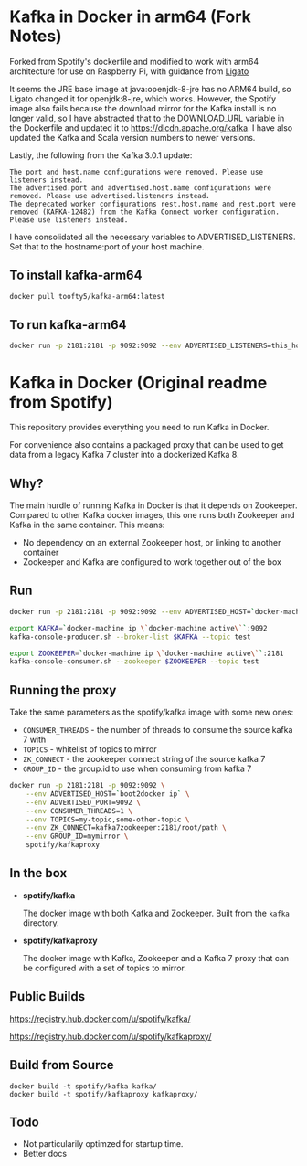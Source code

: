 Kafka in Docker in arm64  (Fork Notes)
===
Forked from Spotify's dockerfile and modified to work with arm64 architecture for use on Raspberry Pi, with guidance from [Ligato](https://docs.ligato.io/en/dev/user-guide/arm64/)

It seems the JRE base image at java:openjdk-8-jre has no ARM64 build, so Ligato changed it for openjdk:8-jre, which works.  However, the Spotify image also fails because the download mirror for the Kafka install is no longer valid, so I have abstracted that to the DOWNLOAD_URL variable in the Dockerfile and updated it to https://dlcdn.apache.org/kafka.  I have also updated the Kafka and Scala version numbers to newer versions.

Lastly, the following from the Kafka 3.0.1 update:
```
The port and host.name configurations were removed. Please use listeners instead.
The advertised.port and advertised.host.name configurations were removed. Please use advertised.listeners instead.
The deprecated worker configurations rest.host.name and rest.port were removed (KAFKA-12482) from the Kafka Connect worker configuration. Please use listeners instead.
```
I have consolidated all the necessary variables to ADVERTISED_LISTENERS.  Set that to the hostname:port of your host machine.

To install kafka-arm64
---
```bash
docker pull toofty5/kafka-arm64:latest
```

To run kafka-arm64
---
```bash
docker run -p 2181:2181 -p 9092:9092 --env ADVERTISED_LISTENERS=this_hostname:9092 toofty5/kafka-arm64
```




Kafka in Docker (Original readme from Spotify)
===

This repository provides everything you need to run Kafka in Docker.

For convenience also contains a packaged proxy that can be used to get data from
a legacy Kafka 7 cluster into a dockerized Kafka 8.

Why?
---
The main hurdle of running Kafka in Docker is that it depends on Zookeeper.
Compared to other Kafka docker images, this one runs both Zookeeper and Kafka
in the same container. This means:

* No dependency on an external Zookeeper host, or linking to another container
* Zookeeper and Kafka are configured to work together out of the box

Run
---

```bash
docker run -p 2181:2181 -p 9092:9092 --env ADVERTISED_HOST=`docker-machine ip \`docker-machine active\`` --env ADVERTISED_PORT=9092 spotify/kafka
```

```bash
export KAFKA=`docker-machine ip \`docker-machine active\``:9092
kafka-console-producer.sh --broker-list $KAFKA --topic test
```

```bash
export ZOOKEEPER=`docker-machine ip \`docker-machine active\``:2181
kafka-console-consumer.sh --zookeeper $ZOOKEEPER --topic test
```

Running the proxy
-----------------

Take the same parameters as the spotify/kafka image with some new ones:
 * `CONSUMER_THREADS` - the number of threads to consume the source kafka 7 with
 * `TOPICS` - whitelist of topics to mirror
 * `ZK_CONNECT` - the zookeeper connect string of the source kafka 7
 * `GROUP_ID` - the group.id to use when consuming from kafka 7

```bash
docker run -p 2181:2181 -p 9092:9092 \
    --env ADVERTISED_HOST=`boot2docker ip` \
    --env ADVERTISED_PORT=9092 \
    --env CONSUMER_THREADS=1 \
    --env TOPICS=my-topic,some-other-topic \
    --env ZK_CONNECT=kafka7zookeeper:2181/root/path \
    --env GROUP_ID=mymirror \
    spotify/kafkaproxy
```

In the box
---
* **spotify/kafka**

  The docker image with both Kafka and Zookeeper. Built from the `kafka`
  directory.

* **spotify/kafkaproxy**

  The docker image with Kafka, Zookeeper and a Kafka 7 proxy that can be
  configured with a set of topics to mirror.

Public Builds
---

https://registry.hub.docker.com/u/spotify/kafka/

https://registry.hub.docker.com/u/spotify/kafkaproxy/

Build from Source
---

    docker build -t spotify/kafka kafka/
    docker build -t spotify/kafkaproxy kafkaproxy/

Todo
---

* Not particularily optimzed for startup time.
* Better docs

